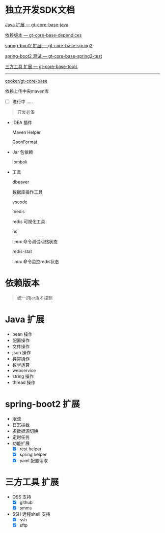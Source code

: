 # 独立开发SDK文档

[Java 扩展 — gt-core-base-java](SDK/Java%20gt%20core%20base%20java.md)

[依赖版本 — gt-core-base-dependices](SDK/gt%20core%20base%20dependices.md)

[spring-boot2 扩展 — gt-core-base-spring2](SDK/spring%20boot2%20gt%20core%20base%20spring2.md)

[spring-boot2 测试 — gt-core-base-spring2-test](SDK/spring%20boot2%20gt%20core%20base%20spring2%20test.md)

[三方工具 扩展 — gt-core-base-tools](SDK/gt%20core%20base%20tools.md)

---

[cooker/gt-core-base](https://github.com/cooker/gt-core-base)

依赖上传中央maven库

- [ ]  进行中 .....

> 开发必备

- IDEA 插件

    Maven Helper

    GsonFormat

- Jar 包依赖

    lombok

- 工具

    dbeaver

    数据库操作工具

    vscode

    medis

    redis 可视化工具

    nc

    linux 命令测试网络状态

    redis-stat

    linux 命令监控redis状态

# 依赖版本

> 统一的jar版本控制

# Java 扩展

- bean 操作
- 配置操作
- 文件操作
- json 操作
- 异常操作
- 数学运算
- webservice
- string 操作
- thread 操作

# spring-boot2 扩展

- 限流
- 日志拦截
- 多数据源切换
- 定时任务
- 功能扩展
    - [x]  rest helper
    - [x]  spring helper
    - [x]  yaml 配置读取

# 三方工具 扩展

- OSS 支持
    - [x]  github
    - [x]  smms
- SSH 远程shell 支持
    - [x]  ssh
    - [x]  sftp